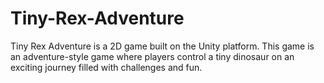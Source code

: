 # Tiny-Rex-Adventure
Tiny Rex Adventure is a 2D game built on the Unity platform. This game is an adventure-style game where players control a tiny dinosaur on an exciting journey filled with challenges and fun.
